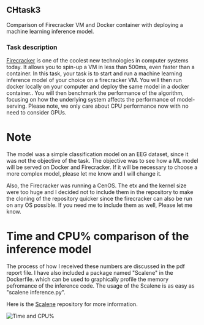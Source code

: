 ## CHtask3
Comparison of Firecracker VM and Docker container with deploying a machine learning inference model.

### Task description
[Firecracker](https://github.com/firecracker-microvm/firecracker) is one of the coolest new technologies in computer systems today. It allows you to spin-up a VM in less than 500ms,  even faster than a container. In this task, your task is to start and run a machine learning inference model of your choice on a firecracker VM. You will then run docker locally on your computer and deploy the same model in a docker container.. You will then benchmark the performance of the algorithm, focusing on how the underlying system affects the performance of model-serving. Please note, we only care about CPU performance now with no need to consider GPUs.

# Note

The model was a simple classification model on an EEG dataset, since it was not the objective of the task. The objective was to see how a ML model will be served on Docker and Firecracker.
If it will be necessary to choose a more complex model, please let me know and I will change it.

Also, the Firecracker was running a CenOS. The etx and the kernel size were too huge and I decided not to include them in the repository to make the cloning of the repository quicker since the firecracker can also be run on any OS possible. If you need me to include them as well, Please let me know.

# Time and CPU% comparison of the inference model

The process of how I received these numbers are discussed in the pdf report file. I have also included a package named "Scalene" in the Dockerfile. which can be used to graphically profile the memory pefromance of the inference code. The usage of the Scalene is as easy as "scalene inference.py".

Here is the [Scalene](https://github.com/plasma-umass/scalene) repository for more information.

![Time and CPU%](https://user-images.githubusercontent.com/56083377/208298707-06474a19-4b47-4cb1-9d9b-15dd99927823.jpg)
